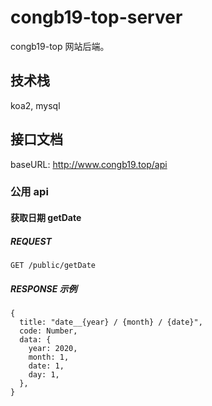 # congb19-top-server

congb19-top 网站后端。

## 技术栈

koa2, mysql

## 接口文档

baseURL: http://www.congb19.top/api

### 公用 api

#### 获取日期 getDate

##### REQUEST
```
GET /public/getDate
```
##### RESPONSE 示例
```
{
  title: "date__{year} / {month} / {date}",
  code: Number,
  data: {
    year: 2020,
    month: 1,
    date: 1,
    day: 1,
  },
}
```
